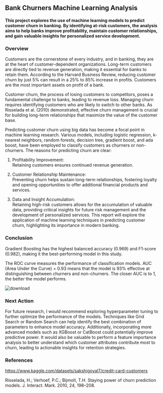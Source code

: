 ## Bank Churners Machine Learning Analysis
#### This project explores the use of machine learning models to predict customer churn in banking. By identifying at-risk customers, the analysis aims to help banks improve profitability, maintain customer relationships, and gain valuable insights for personalized service development.

### Overview
Customers are the cornerstone of every industry, and in banking, they are at the heart of customer-dependent organizations. Long-term customers are directly tied to revenue generation, making it essential for banks to retain them. According to the Harvard Business Review, reducing customer churn by just 5% can result in a 25% to 85% increase in profits. Customers are the most important assets on profit of a bank. 

Customer churn, the process of losing customers to competitors, poses a fundamental challenge to banks, leading to revenue loss. Managing churn requires identifying customers who are likely to switch to other banks. As Risselada et al. (2010) demonstrated, effective churn management is crucial for building long-term relationships that maximize the value of the customer base.

Predicting customer churn using big data has become a focal point in machine learning research. Various models, including logistic regression, k-nearest neighbors, random forests, decision tree, gradient boost, and ada boost, have been employed to classify customers as churners or non-churners. The reasons for predicting churn are clear:

1. Profitability Improvement:   
   Retaining customers ensures continued revenue generation.

2. Customer Relationship Maintenance:   
   Preventing churn helps sustain long-term relationships, fostering loyalty and opening opportunities to offer additional financial products and services.

3. Data and Insight Accumulation:   
   Retaining high-risk customers allows for the accumulation of valuable data, providing critical insights for future risk management and the development of personalized services.
This report will explore the application of machine learning techniques in predicting customer churn, highlighting its importance in modern banking.

### Conclusion

Gradient Boosting has the highest balanced accuracy (0.969) and F1-score (0.982), making it the best-performing model in this study.

The ROC curve measures the performance of classification models. AUC (Area Under the Curve) = 0.93 means that the model is 93% effective at distinguishing between churners and non-churners. The closer AUC is to 1, the better the model performs.

![download](https://github.com/user-attachments/assets/e8fe388a-1033-4c05-bf6d-53ec5507cd8b)



### Next Action

For future research, I would recommend exploring hyperparameter tuning to further optimize the performance of the models. Techniques like Grid Search or Random Search can help identify the best combination of parameters to enhance model accuracy. Additionally, incorporating more advanced models such as XGBoost or CatBoost could potentially improve predictive power. It would also be valuable to perform a feature importance analysis to better understand which customer attributes contribute most to churn, leading to actionable insights for retention strategies.

### References
https://www.kaggle.com/datasets/sakshigoyal7/credit-card-customers

Risselada, H.; Verhoef, P.C.; Bijmolt, T.H. Staying power of churn prediction models. J. Interact. Mark. 2010, 24, 198–208.


